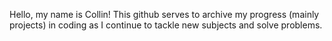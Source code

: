 Hello, my name is Collin!
This github serves to archive my progress (mainly projects) in coding as I continue to tackle new subjects and solve problems.
